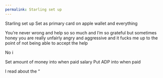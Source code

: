 ```yaml
---
permalink: Starling set up
---
```

Starling set up
Set as primary card on apple wallet and everything 





You’re never wrong and help so so much and I’m so grateful but sometimes honey you are really unfairly angry and aggressive and it fucks me up to the point of not being able to accept the help 


No i

Set amount of money into when paid salary 
Put ADP into when paid 






I read about the “